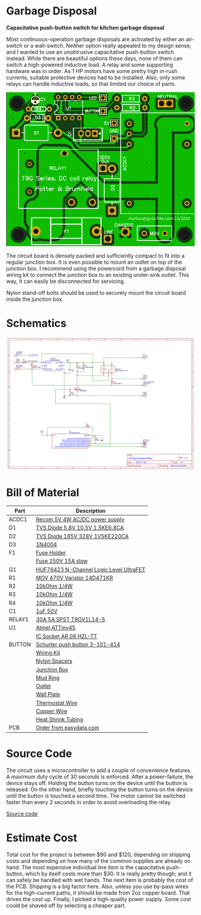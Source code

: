 # Garbage Disposal
**Capacitative push-button switch for kitchen garbage disposal**

Most continuous-operation garbage disposals are activated by either an
air-switch or a wall-switch. Neither option really appealed to my design sense,
and I wanted to use an unobtrusive capacitative push-button switch instead.
While there are beautiful options these days, none of them can switch a
high-powered inductive load. A relay and some supporting hardware was in order.
As 1 HP motors have some pretty high in-rush currents, suitable protective
devices had to be installed. Also, only some relays can handle inductive loads,
so that limited our choice of parts.

[![PCB Photo](https://raw.githubusercontent.com/gutschke/garbagedisposal/master/easyeda/photo.png)](easyeda)

The circuit board is densely packed and sufficiently compact to fit into a
regular junction box. It is even possible to mount an outlet on top of the
junction box. I recommend using the powercord from a garbage disposal wiring
kit to connect the junction box to an existing under-sink outlet. This way, it
can easily be disconnected for servicing.

Nylon stand-off bolts should be used to securely mount the circuit board
inside the junction box.

# Schematics

[![Schematics](https://raw.githubusercontent.com/gutschke/garbagedisposal/master/easyeda/schematics.svg?sanitize=true)](easyeda)

# Bill of Material

| Part | Description |
| ---- | ----------- |
| ACDC1 | [Recom 5V 4W AC/DC power supply](https://www.digikey.com/product-detail/en/recom-power/RAC04-05SC-277/945-2100-5-ND/3906310) |
| D1 | [TVS Diode 5.8V 10.5V 1.5KE6.8CA](https://www.digikey.com/product-detail/en/1.5KE6.8CA/1.5KE6.8CALFCT-ND/285845) |
| D2 | [TVS Diode 185V 328V 1V5KE220CA](https://www.digikey.com/product-detail/en/micro-commercial-co/1.5KE220CA-TP/1.5KE220CA-TPMSCT-ND/1960072) |
| D3 | [1N4004](https://www.digikey.com/product-detail/en/micro-commercial-co/1N4004-TP/1N4004-TPMSCT-ND/773691) |
| F1 | [Fuse Holder](https://www.digikey.com/product-detail/en/wurth-electronics-inc/696103201002/732-11372-ND/7244556) |
|    | [Fuse 250V 15A slow](https://www.digikey.com/product-detail/en/littelfuse-inc/0215015.MXP/F3251-ND/2023367) |
| Q1 | [HUF76423 N-Channel Logic Level UltraFET](https://www.digikey.com/products/en?keywords=huf76423p3) |
| R1 | [MOV 470V Varistor 14D471KR](https://www.digikey.com/product-detail/en/bourns-inc/MOV-14D471KTR/MOV-14D471KTRCT-ND/5775039) |
| R2 | [10kOhm 1/4W](https://www.digikey.com/product-detail/en/yageo/CFR-25JB-52-10K/10KQBK-ND/338) |
| R3 | [10kOhm 1/4W](https://www.digikey.com/product-detail/en/yageo/CFR-25JB-52-10K/10KQBK-ND/338) |
| R4 | [10kOhm 1/4W](https://www.digikey.com/product-detail/en/yageo/CFR-25JB-52-10K/10KQBK-ND/338) |
| C1 | [1uF 50V](https://www.digikey.com/products/en?keywords=478-1836-nd) |
| RELAY1 | [30A 5A SPST T9GV1L14-5](https://www.digikey.com/products/en?keywords=T9GV1L14-5) |
| U1 | [Atmel ATTiny45](https://www.digikey.com/product-detail/en/microchip-technology/ATTINY45-20PU/ATTINY45-20PU-ND/735465) |
|    | [IC Socket AR 08 HZL-TT](https://www.digikey.com/product-detail/en/assmann-wsw-components/AR-08-HZL-TT/AE10011-ND/821765) |
| BUTTON | [Schurter push button 3-101-414](https://www.digikey.com/product-detail/en/3-101-414/486-3357-ND/7104553) |
| | [Wiring Kit](https://www.amazon.com/ClearMax-Universal-Garbage-Disposal-Assembly/dp/B01N7KAQIL) |
| | [Nylon Spacers](https://www.amazon.com/gp/product/B077STGQVD) |
| | [Junction Box](https://www.homedepot.com/p/RACO-4-in-Welded-Square-Electrical-Box-with-Raised-Ground-8189/100539828) |
| | [Mud Ring](https://www.homedepot.com/p/4-in-Square-Single-Device-Mud-Ring-Raised-1-1-4-in-8775/100686459) |
| | [Outlet](https://www.homedepot.com/p/Leviton-Decora-15-Amp-Residential-Grade-Self-Grounding-Duplex-Outlet-White-R52-05325-0WS/100357024) |
| | [Wall Plate](https://www.homedepot.com/p/Legrand-Pass-and-Seymour-1-Gang-Decora-Wall-Plate-Stainless-Steel-SL26CC20/202655348) |
| | [Thermostat Wire](https://www.homedepot.com/p/Southwire-By-the-Foot-18-5-Brown-Solid-CU-CL2Thermostat-Wire-64169699/204725214) |
| | [Copper Wire](https://www.homedepot.com/p/Gardner-Bender-14-AWG-18-ft-Primary-Wire-Spool-Black-AMW-314/300689786) |
| | [Heat Shrink Tubing](https://www.amazon.com/Vktech-150pcs-Shrink-Tubing-Sleeving/dp/B00EXLPLTW) |
| PCB | [Order from easydata.com](https://easyeda.com/zodiac_7307/garbage-disposal-relay) |

# Source Code

The circuit uses a microcontroller to add a couple of convenience features. A
maximum duty cycle of 30 seconds  is enforced. After a power-failure, the
device stays off. Holding the button turns on the device until the button is
released. On the other hand, briefly touching the button turns on the device
until the button is touched a second time. The motor cannot be switched faster
than every 2 seconds in order to avoid overloading the relay.

[Source code](garbagedisposal.ino)

# Estimate Cost

Total cost for the project is between $90 and $120, depending on shipping costs
and depending on how many of the common supplies are already on hand. The most
expensive individual line item is the capacitative push-button, which by itself
costs more than $30. It is really pretty though; and it can safely be handled
with wet hands. The next item is probably the cost of the PCB. Shipping is a
big factor here. Also, unless you use by-pass wires for the high-current paths,
it should be made from 2oz copper board. That drives the cost up. Finally, I
picked a high-quality power supply. Some cost could be shaved off by selecting
a cheaper part.
